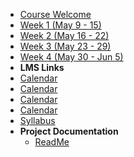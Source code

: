 - [Course Welcome](course-welcome)
- [Week 1 (May 9 - 15)](module-01)
- [Week 2 (May 16 - 22)](module-02)
- [Week 3 (May 23 - 29)](module-03)
- [Week 4 (May 30 - Jun 5)](module-04)
- **LMS Links**
- [<i class="fas fa-calendar"></i> Calendar](https://canvas.sfu.ca/courses/44038/calendar)
- [<i class="fas fa-edit"></i> Calendar](https://canvas.sfu.ca/courses/44038/assignments )
- [<i class="fas fa-check-circle"></i> Calendar](https://canvas.sfu.ca/courses/44038/quizzes)
- [<i class="fas fa-comments"></i> Calendar](https://canvas.sfu.ca/courses/44038/discussion_topics)
- [<i class="fas fa-list"></i> Syllabus](https://canvas.sfu.ca/courses/44038/assignments/syllabus)
- **Project Documentation**
  - [ReadMe](https://github.com/hibbitts-design/docsify-open-course-starter-kit/blob/master/README.md)
